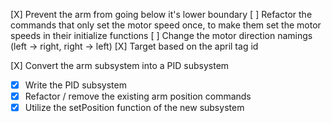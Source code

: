 [X] Prevent the arm from going below it's lower boundary
[ ] Refactor the commands that only set the motor speed once, to make them set the motor speeds in their initialize functions
[ ] Change the motor direction namings (left -> right, right -> left)
[X] Target based on the april tag id

[X] Convert the arm subsystem into a PID subsystem

- [x] Write the PID subsystem
- [x] Refactor / remove the existing arm position commands
- [x] Utilize the setPosition function of the new subsystem
